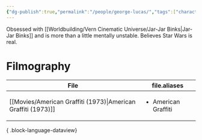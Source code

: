 ```yaml
---
{"dg-publish":true,"permalink":"/people/george-lucas/","tags":["character"],"created":"2023-03-27","updated":"2024-04-09"}
---
```



Obsessed with [[Worldbuilding/Vern Cinematic Universe/Jar-Jar Binks\|Jar-Jar Binks]] and is more than a little mentally unstable. Believes Star Wars is real.

# Filmography

| File                                                             | file.aliases                        |
| ---------------------------------------------------------------- | ----------------------------------- |
| [[Movies/American Graffiti (1973)\|American Graffiti (1973)]] | <ul><li>American Graffiti</li></ul> |

{ .block-language-dataview}
